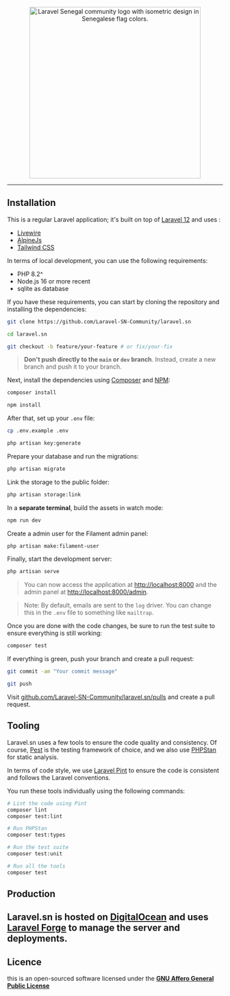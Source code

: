 <p align="center">
    <img src="https://pbs.twimg.com/profile_images/1882727642266255360/iZnGTRJT_400x400.jpg" width="400" alt="Laravel Senegal community logo with isometric design in Senegalese flag colors.">
</p>

------

## Installation

This is a regular Laravel application; it's built on top of [Laravel 12](https://laravel.com) and uses : 
  -  [Livewire](https://livewire.laravel.com/) 
  -  [AlpineJs](https://alpinejs.dev/)
  -  [Tailwind CSS](https://tailwindcss.com/)  

In terms of local development, you can use the following requirements:

- PHP 8.2^
- Node.js 16 or more recent
- sqlite as database

If you have these requirements, you can start by cloning the repository and installing the dependencies:

```bash
git clone https://github.com/Laravel-SN-Community/laravel.sn

cd laravel.sn

git checkout -b feature/your-feature # or fix/your-fix
```

> **Don't push directly to the `main` or `dev` branch**. Instead, create a new branch and push it to your branch.

Next, install the dependencies using [Composer](https://getcomposer.org) and [NPM](https://www.npmjs.com):

```bash
composer install

npm install
```

After that, set up your `.env` file:

```bash
cp .env.example .env

php artisan key:generate
```

Prepare your database and run the migrations:

```bash
php artisan migrate
```

Link the storage to the public folder:

```bash
php artisan storage:link
```

In a **separate terminal**, build the assets in watch mode:

```bash
npm run dev
```

Create a admin user for the Filament admin panel:

```bash
php artisan make:filament-user
```
Finally, start the development server:

```bash
php artisan serve
```
> You can now access the application at [http://localhost:8000](http://localhost:8000) and the admin panel at [http://localhost:8000/admin](http://localhost:8000/admin).

> Note: By default, emails are sent to the `log` driver. You can change this in the `.env` file to something like `mailtrap`.

Once you are done with the code changes, be sure to run the test suite to ensure everything is still working:

```bash
composer test
```

If everything is green, push your branch and create a pull request:

```bash
git commit -am "Your commit message"

git push
```

Visit [github.com/Laravel-SN-Community/laravel.sn/pulls](https://github.com/Laravel-SN-Community/laravel.sn/pulls) and create a pull request.

## Tooling

Laravel.sn uses a few tools to ensure the code quality and consistency. Of course, [Pest](https://pestphp.com) is the testing framework of choice, and we also use [PHPStan](https://phpstan.org) for static analysis.

In terms of code style, we use [Laravel Pint](https://laravel.com/docs/11.x/pint) to ensure the code is consistent and follows the Laravel conventions.

You run these tools individually using the following commands:

```bash
# Lint the code using Pint
composer lint
composer test:lint

# Run PHPStan
composer test:types

# Run the test suite
composer test:unit

# Run all the tools
composer test
```

## Production

Laravel.sn is hosted on [DigitalOcean](https://www.digitalocean.com) and uses [Laravel Forge](https://forge.laravel.com) to manage the server and deployments.
---

## Licence
this is an open-sourced software licensed under the **[GNU Affero General Public License](LICENSE.md)**
